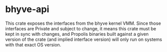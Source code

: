 # bhyve-api

This crate exposes the interfaces from the bhyve kernel VMM.  Since those
interfaces are Private and subject to change, it means this crate must be kept
in sync with changes, and Propolis binaries built against a given version of
the crate (and implied interface version) will only run on systems with that
exact OS version.
